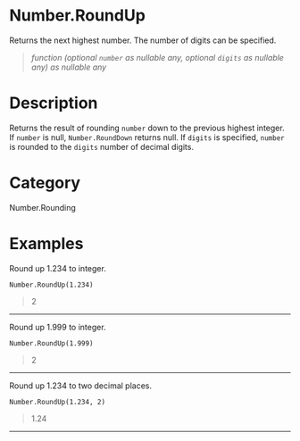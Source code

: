 ﻿# Number.RoundUp
Returns the next highest number. The number of digits can be specified.
> _function (optional <code>number</code> as nullable any, optional <code>digits</code> as nullable any) as nullable any_
# Description 
Returns the result of rounding <code>number</code> down to the previous highest integer. If <code>number</code> is null, <code>Number.RoundDown</code> returns null.
    If <code>digits</code> is specified, <code>number</code> is rounded to the <code>digits</code> number of decimal digits.
  

# Category 
Number.Rounding
# Examples 
Round up 1.234 to integer.
```
Number.RoundUp(1.234)
```
> 2
***
Round up 1.999 to integer.
```
Number.RoundUp(1.999)
```
> 2
***
Round up 1.234 to two decimal places.
```
Number.RoundUp(1.234, 2)
```
> 1.24
***
